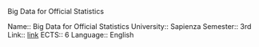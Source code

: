 Big Data for Official Statistics

Name:: Big Data for Official Statistics
University:: Sapienza
Semester:: 3rd
Link:: [link](https://corsidilaurea.uniroma1.it/en/view-course-details/2018/29939/20200227120101/b584b46c-55eb-4260-a69b-187393190eb7/b35c3ec4-6eab-4bb1-8b35-435860937bb4/e6921a78-d90c-4f07-9ec0-2f0150a88a76/29990839-d302-400f-a5b6-942faae74e80)
ECTS:: 6
Language:: English